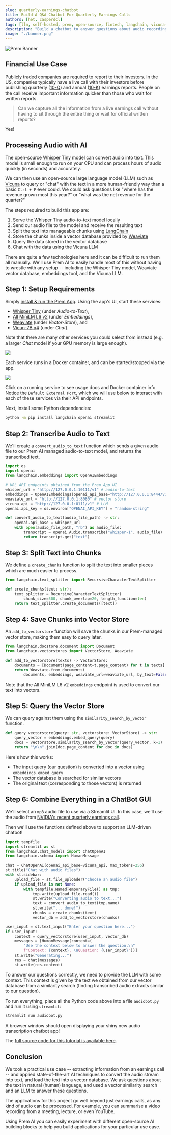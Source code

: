 ```yaml
---
slug: quarterly-earnings-chatbot
title: Build A Q&A Chatbot For Quarterly Earnings Calls
authors: [het, casperdcl]
tags: [llm, self-hosted, prem, open-source, fintech, langchain, vicuna-7b, weaviate, vector-store, streamlit]
description: "Build a chatbot to answer questions about audio recordings with Prem using LangChain, Whisper audio transcription, All MiniLM embeddings, Weaviate vector store and Vicuna 7B LLM, self-hosted on your laptop"
image: "./banner.png"
---
```

<!--truncate-->

![Prem Banner](./banner.png)

<head>
  <meta name="twitter:image" content="./banner.png"/>
</head>

## Financial Use Case

Publicly traded companies are required to report to their investors. In the US, companies typically have a live call with their investors before publishing quarterly ([10-Q](https://www.investor.gov/introduction-investing/investing-basics/glossary/form-10-q)) and annual ([10-K](https://www.investor.gov/introduction-investing/investing-basics/glossary/form-10-k)) earnings reports. People on the call receive important information quicker than those who wait for written reports.

> Can we capture all the information from a live earnings call without having to sit through the entire thing or wait for official written reports?

Yes!

## Processing Audio with AI

The open-source [Whisper Tiny](https://doi.org/10.48550/arXiv.2212.04356) model can convert audio into text. This model is small enough to run on your CPU and can process hours of audio quickly (in seconds) and accurately.

We can then use an open-source large language model (LLM) such as [Vicuna](https://vicuna.lmsys.org) to query or "chat" with the text in a more human-friendly way than a basic `Ctrl + F` ever could. We could ask questions like "where has the revenue grown most this year?" or "what was the net revenue for the quarter?"

The steps required to build this app are:

1. Serve the Whisper Tiny audio-to-text model locally
2. Send our audio file to the model and receive the resulting text
3. Split the text into manageable chunks using [LangChain](https://github.com/langchain-ai/langchain)
4. Store the chunks inside a vector database provided by [Weaviate](https://github.com/weaviate/weaviate)
5. Query the data stored in the vector database
6. Chat with the data using the Vicuna LLM

There are quite a few technologies here and it can be difficult to run them all manually. We'll use Prem AI to easily handle most of this without having to wrestle with any setup -- including the Whisper Tiny model, Weaviate vector database, embeddings tool, and the Vicuna LLM.

## Step 1: Setup Requirements

Simply [install & run the Prem App](https://dev.premai.io/docs/category/installation). Using the app's UI, start these services:

- [Whisper Tiny](https://registry.premai.io/detail.html?service=whisper-tiny) (under *Audio-to-Text*),
- [All MiniLM L6 v2](https://registry.premai.io/detail.html?service=all-minilm-l6-v2) (under *Embeddings*),
- [Weaviate](https://registry.premai.io/detail.html?service=weaviate) (under *Vector-Store*), and
- [Vicun-7B q4](https://registry.premai.io/detail.html?service=vicuna-7b-q4) (under *Chat*).

Note that there are many other services you could select from instead (e.g. a larger *Chat* model if your GPU memory is large enough).

![](./prem_dashboard.png) <!-- width: 800 height: 400-->

Each service runs in a Docker container, and can be started/stopped via the app.

![](prem_service_details.png) <!--width: 350, height: 500-->

Click on a running service to see usage docs and Docker container info. Notice the `Default External Port`, which we will use below to interact with each of these services via their API endpoints.

Next, install some Python dependencies:

```sh
python -m pip install langchain openai streamlit
```

## Step 2: Transcribe Audio to Text

We'll create a `convert_audio_to_text` function which sends a given audio file to our Prem AI managed audio-to-text model, and returns the transcribed text.

```python
import os
import openai
from langchain.embeddings import OpenAIEmbeddings

# URL API endpoints obtained from the Prem App UI
whisper_url = "http://127.0.0.1:10111/v1" # audio-to-text
embeddings = OpenAIEmbeddings(openai_api_base="http://127.0.0.1:8444/v1")
weaviate_url = "http://127.0.0.1:8080" # vector store
vicuna_api = "http://127.0.0.1:8111/v1" # LLM
openai.api_key = os.environ["OPENAI_API_KEY"] = "random-string"

def convert_audio_to_text(audio_file_path) -> str:
    openai.api_base = whisper_url
    with open(audio_file_path, "rb") as audio_file:
        transcript = openai.Audio.transcribe("whisper-1", audio_file)
        return transcript.get("text")
```

## Step 3: Split Text into Chunks

We define a `create_chunks` function to split the text into smaller pieces which are much easier to process.

```python
from langchain.text_splitter import RecursiveCharacterTextSplitter

def create_chunks(text: str):
    text_splitter = RecursiveCharacterTextSplitter(
        chunk_size=500, chunk_overlap=20, length_function=len)
    return text_splitter.create_documents([text])
```

## Step 4: Save Chunks into Vector Store

An `add_to_vectorstore` function will save the chunks in our Prem-managed vector store, making them easy to query later.

```python
from langchain.docstore.document import Document
from langchain.vectorstores import VectorStore, Weaviate

def add_to_vectorstore(texts) -> VectorStore:
    documents = [Document(page_content=t.page_content) for t in texts]
    return Weaviate.from_documents(
        documents, embeddings, weaviate_url=weaviate_url, by_text=False)
```

Note that the All MiniLM L6 v2 `embeddings` endpoint is used to convert our text into vectors.

## Step 5: Query the Vector Store

We can query against them using the `similarity_search_by_vector` function.

```python
def query_vectorstore(query: str, vectorstore: VectorStore) -> str:
    query_vector = embeddings.embed_query(query)
    docs = vectorstore.similarity_search_by_vector(query_vector, k=1)
    return "\n\n".join(doc.page_content for doc in docs)
```

Here's how this works:

- The input query (our question) is converted into a vector using `embeddings.embed_query`
- The vector database is searched for similar vectors
- The original text (corresponding to those vectors) is returned

## Step 6: Combine Everything in a ChatBot GUI

We'll select an `mp3` audio file to use via a Streamlit UI. In this case, we'll use the audio from [NVIDIA's recent quarterly earnings call](https://github.com/htrivedi99/prem-blogs/blob/main/quarterly-earnings-chatbot/nvidia_earnings_call.mp3).

Then we'll use the functions defined above to support an LLM-driven chatbot!

```python
import tempfile
import streamlit as st
from langchain.chat_models import ChatOpenAI
from langchain.schema import HumanMessage

chat = ChatOpenAI(openai_api_base=vicuna_api, max_tokens=256)
st.title("Chat with audio files")
with st.sidebar:
    upload_file = st.file_uploader("Choose an audio file")
    if upload_file is not None:
        with tempfile.NamedTemporaryFile() as tmp:
            tmp.write(upload_file.read())
            st.write("Converting audio to text...")
            text = convert_audio_to_text(tmp.name)
            st.write("... done!")
            chunks = create_chunks(text)
            vector_db = add_to_vectorstore(chunks)

user_input = st.text_input("Enter your question here...")
if user_input:
    context = query_vectorstore(user_input, vector_db)
    messages = [HumanMessage(content=(
        "Use the context below to answer the question.\n"
        f"Context: {context}. \nQuestion: {user_input}"))]
    st.write("Generating...")
    res = chat(messages)
    st.write(res.content)
```

To answer our questions correctly, we need to provide the LLM with some context.
This context is given by the text we obtained from our vector database from a similarity search (finding transcribed audio extracts similar to our question).

To run everything, place all the Python code above into a file `audiobot.py` and run it using `streamlit`:

```sh
streamlit run audiobot.py
```

A browser window should open displaying your shiny new audio transcription chatbot app!

The [full source code for this tutorial is available here](https://github.com/htrivedi99/prem-blogs/tree/main/quarterly-earnings-chatbot).

## Conclusion

We took a practical use case -- extracting information from an earnings call -- and applied state-of-the-art AI techniques to convert the audio stream into text, and load the text into a vector database. We ask questions about the text in natural (human) language, and used a vector similarity search and an LLM to answer these questions.

The applications for this project go well beyond just earnings calls, as any kind of audio can be processed. For example, you can summarise a video recording from a meeting, lecture, or even YouTube.

Using Prem AI you can easily experiment with different open-source AI building blocks to help you build applications for your particular use case.
